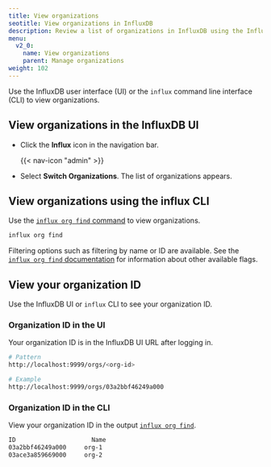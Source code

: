 ```yaml
---
title: View organizations
seotitle: View organizations in InfluxDB
description: Review a list of organizations in InfluxDB using the InfluxDB UI or the influx CLI.
menu:
  v2_0:
    name: View organizations
    parent: Manage organizations
weight: 102
---
```


Use the InfluxDB user interface (UI) or the `influx` command line interface (CLI)
to view organizations.

## View organizations in the InfluxDB UI

*  Click the **Influx** icon in the navigation bar.

    {{< nav-icon "admin" >}}

* Select **Switch Organizations**. The list of organizations appears.


## View organizations using the influx CLI

Use the [`influx org find` command](/v2.0/reference/cli/influx/org/find)
to view organizations.

```sh
influx org find
```

Filtering options such as filtering by name or ID are available.
See the [`influx org find` documentation](/v2.0/reference/cli/influx/org/find)
for information about other available flags.

## View your organization ID
Use the InfluxDB UI or `influx` CLI to see your organization ID.

### Organization ID in the UI
Your organization ID is in the InfluxDB UI URL after logging in.

```sh
# Pattern
http://localhost:9999/orgs/<org-id>

# Example
http://localhost:9999/orgs/03a2bbf46249a000
```

### Organization ID in the CLI
View your organization ID in the output [`influx org find`](#view-organizations-using-the-influx-cli).

```sh
ID			           Name
03a2bbf46249a000	 org-1
03ace3a859669000	 org-2
```

